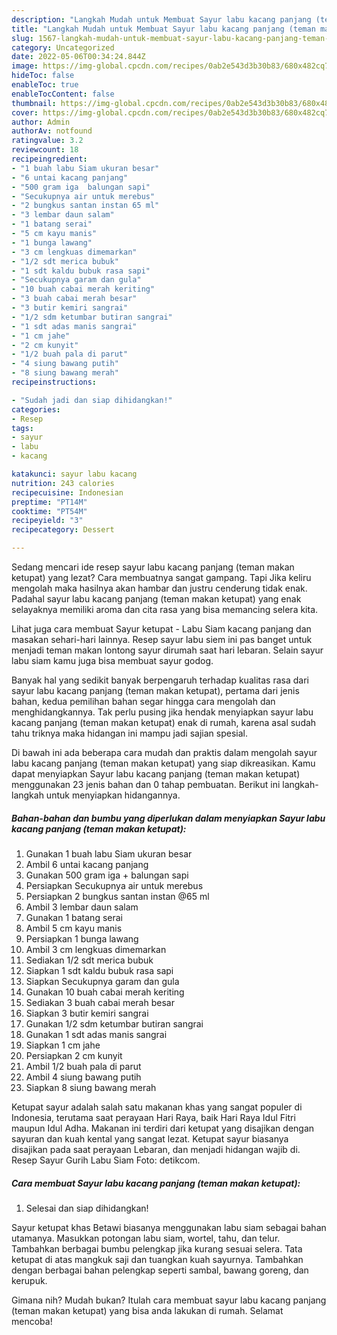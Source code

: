 ```yaml
---
description: "Langkah Mudah untuk Membuat Sayur labu kacang panjang (teman makan ketupat) yang Enak, Buat Buka Puasa}"
title: "Langkah Mudah untuk Membuat Sayur labu kacang panjang (teman makan ketupat) yang Enak, Buat Buka Puasa}"
slug: 1567-langkah-mudah-untuk-membuat-sayur-labu-kacang-panjang-teman-makan-ketupat-yang-enak-buat-buka-puasa
category: Uncategorized
date: 2022-05-06T00:34:24.844Z
image: https://img-global.cpcdn.com/recipes/0ab2e543d3b30b83/680x482cq70/sayur-labu-kacang-panjang-teman-makan-ketupat-foto-resep-utama.jpg
hideToc: false
enableToc: true
enableTocContent: false
thumbnail: https://img-global.cpcdn.com/recipes/0ab2e543d3b30b83/680x482cq70/sayur-labu-kacang-panjang-teman-makan-ketupat-foto-resep-utama.jpg
cover: https://img-global.cpcdn.com/recipes/0ab2e543d3b30b83/680x482cq70/sayur-labu-kacang-panjang-teman-makan-ketupat-foto-resep-utama.jpg
author: Admin
authorAv: notfound
ratingvalue: 3.2
reviewcount: 18
recipeingredient:
- "1 buah labu Siam ukuran besar"
- "6 untai kacang panjang"
- "500 gram iga  balungan sapi"
- "Secukupnya air untuk merebus"
- "2 bungkus santan instan 65 ml"
- "3 lembar daun salam"
- "1 batang serai"
- "5 cm kayu manis"
- "1 bunga lawang"
- "3 cm lengkuas dimemarkan"
- "1/2 sdt merica bubuk"
- "1 sdt kaldu bubuk rasa sapi"
- "Secukupnya garam dan gula"
- "10 buah cabai merah keriting"
- "3 buah cabai merah besar"
- "3 butir kemiri sangrai"
- "1/2 sdm ketumbar butiran sangrai"
- "1 sdt adas manis sangrai"
- "1 cm jahe"
- "2 cm kunyit"
- "1/2 buah pala di parut"
- "4 siung bawang putih"
- "8 siung bawang merah"
recipeinstructions:

- "Sudah jadi dan siap dihidangkan!"
categories:
- Resep
tags:
- sayur
- labu
- kacang

katakunci: sayur labu kacang 
nutrition: 243 calories
recipecuisine: Indonesian
preptime: "PT14M"
cooktime: "PT54M"
recipeyield: "3"
recipecategory: Dessert

---
```



Sedang mencari ide resep sayur labu kacang panjang (teman makan ketupat) yang lezat? Cara membuatnya sangat gampang. Tapi Jika keliru mengolah maka hasilnya akan hambar dan justru cenderung tidak enak. Padahal sayur labu kacang panjang (teman makan ketupat) yang enak selayaknya memiliki aroma dan cita rasa yang bisa memancing selera kita.


Lihat juga cara membuat Sayur ketupat - Labu Siam kacang panjang dan masakan sehari-hari lainnya. Resep sayur labu siem ini pas banget untuk menjadi teman makan lontong sayur dirumah saat hari lebaran. Selain sayur labu siam kamu juga bisa membuat sayur godog.

Banyak hal yang sedikit banyak berpengaruh terhadap kualitas rasa dari sayur labu kacang panjang (teman makan ketupat), pertama dari jenis bahan, kedua pemilihan bahan segar hingga cara mengolah dan menghidangkannya. Tak perlu pusing jika hendak menyiapkan sayur labu kacang panjang (teman makan ketupat) enak di rumah, karena asal sudah tahu triknya maka hidangan ini mampu jadi sajian spesial.


Di bawah ini ada beberapa cara mudah dan praktis dalam mengolah sayur labu kacang panjang (teman makan ketupat) yang siap dikreasikan. Kamu dapat menyiapkan Sayur labu kacang panjang (teman makan ketupat) menggunakan 23 jenis bahan dan 0 tahap pembuatan. Berikut ini langkah-langkah untuk menyiapkan hidangannya.

<!--inarticleads1-->

##### Bahan-bahan dan bumbu yang diperlukan dalam menyiapkan Sayur labu kacang panjang (teman makan ketupat):

1. Gunakan 1 buah labu Siam ukuran besar
1. Ambil 6 untai kacang panjang
1. Gunakan 500 gram iga + balungan sapi
1. Persiapkan Secukupnya air untuk merebus
1. Persiapkan 2 bungkus santan instan @65 ml
1. Ambil 3 lembar daun salam
1. Gunakan 1 batang serai
1. Ambil 5 cm kayu manis
1. Persiapkan 1 bunga lawang
1. Ambil 3 cm lengkuas dimemarkan
1. Sediakan 1/2 sdt merica bubuk
1. Siapkan 1 sdt kaldu bubuk rasa sapi
1. Siapkan Secukupnya garam dan gula
1. Gunakan 10 buah cabai merah keriting
1. Sediakan 3 buah cabai merah besar
1. Siapkan 3 butir kemiri sangrai
1. Gunakan 1/2 sdm ketumbar butiran sangrai
1. Gunakan 1 sdt adas manis sangrai
1. Siapkan 1 cm jahe
1. Persiapkan 2 cm kunyit
1. Ambil 1/2 buah pala di parut
1. Ambil 4 siung bawang putih
1. Siapkan 8 siung bawang merah


Ketupat sayur adalah salah satu makanan khas yang sangat populer di Indonesia, terutama saat perayaan Hari Raya, baik Hari Raya Idul Fitri maupun Idul Adha. Makanan ini terdiri dari ketupat yang disajikan dengan sayuran dan kuah kental yang sangat lezat. Ketupat sayur biasanya disajikan pada saat perayaan Lebaran, dan menjadi hidangan wajib di. Resep Sayur Gurih Labu Siam Foto: detikcom. 

<!--inarticleads2-->

##### Cara membuat Sayur labu kacang panjang (teman makan ketupat):


1. Selesai dan siap dihidangkan!

Sayur ketupat khas Betawi biasanya menggunakan labu siam sebagai bahan utamanya. Masukkan potongan labu siam, wortel, tahu, dan telur. Tambahkan berbagai bumbu pelengkap jika kurang sesuai selera. Tata ketupat di atas mangkuk saji dan tuangkan kuah sayurnya. Tambahkan dengan berbagai bahan pelengkap seperti sambal, bawang goreng, dan kerupuk. 

Gimana nih? Mudah bukan? Itulah cara membuat sayur labu kacang panjang (teman makan ketupat) yang bisa anda lakukan di rumah. Selamat mencoba!

